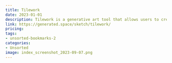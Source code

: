 ```yaml
---
title: Tilework
date: 2023-01-01
description: Tilework is a generative art tool that allows users to create tiled designs using various patterns and colors.
link: https://generated.space/sketch/tilework/
pricing: 
tags: 
- unsorted-bookmarks-2 
categories: 
- Unsorted 
image: index_screenshot_2023-09-07.png
---
```

